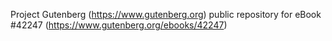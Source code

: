 Project Gutenberg (https://www.gutenberg.org) public repository for eBook #42247 (https://www.gutenberg.org/ebooks/42247)
